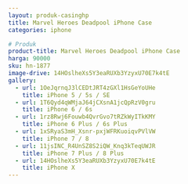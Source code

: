 ```yaml
---
layout: produk-casinghp
title: Marvel Heroes Deadpool iPhone Case
categories: iphone

# Produk
product-title: Marvel Heroes Deadpool iPhone Case
harga: 90000
sku: hn-1877
image-drive: 14HOslheXs5Y3eaRUXb3YzyxU70E7k4tE
gallery:
  - url: 1OeJqrnqJ3lCEDtJRT4zGXl1HsGeYoUHe
    title: iPhone 5 / 5s / SE
  - url: 1T6Qyd4qWMjaJ64jCXsnA1jcQpRzV0gru
    title: iPhone 6 / 6s
  - url: 1rz8Rwj6Fouwb4QvrGvo7tRZkWyITkKMY
    title: iPhone 6 Plus / 6s Plus
  - url: 1xSRyaS3mH_Xsnr-pxjWFRKuoiqvPVlVW
    title: iPhone 7 / 8
  - url: 11jsINC_R4UnSZ8S2iQW_Knq3kTeqUWJR
    title: iPhone 7 Plus / 8 Plus
  - url: 14HOslheXs5Y3eaRUXb3YzyxU70E7k4tE
    title: iPhone X
---
```

